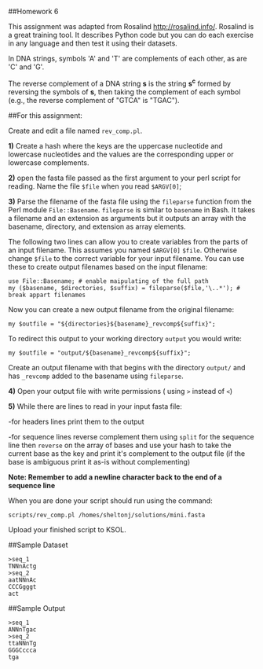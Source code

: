 ##Homework 6

This assignment was adapted from Rosalind http://rosalind.info/. Rosalind is a great training tool. It describes Python code but you can do each exercise in any language and then test it using their datasets.

In DNA strings, symbols 'A' and 'T' are complements of each other, as are 'C' and 'G'.

The reverse complement of a DNA string **s** is the string **s<sup>c</sup>** formed by reversing the symbols of **s**, then taking the complement of each symbol (e.g., the reverse complement of "GTCA" is "TGAC").

##For this assignment:

Create and edit a file named `rev_comp.pl`.

**1)** Create a hash where the keys are the uppercase nucleotide and lowercase nucleotides and the values are the corresponding upper or lowercase complements.

**2)** open the fasta file passed as the first argument to your perl script for reading. Name the file `$file` when you read `$ARGV[0]`;

**3)** Parse the filename of the fasta file using the `fileparse` function from the Perl module `File::Basename`. `fileparse` is similar to `basename` in Bash. It takes a filename and an extension as arguments but it outputs an array with the basename, directory, and extension as array elements.

The following two lines can allow you to create variables from the parts of an input filename. This assumes you named `$ARGV[0]` `$file`. Otherwise change `$file` to the correct variable for your input filename. You can use these to create output filenames based on the input filename:

```
use File::Basename; # enable maipulating of the full path
my ($basename, $directories, $suffix) = fileparse($file,'\..*'); # break appart filenames
```

Now you can create a new output filename from the original filename:

```
my $outfile = "${directories}${basename}_revcomp${suffix}";
```

To redirect this output to your working directory `output` you would write:

```
my $outfile = "output/${basename}_revcomp${suffix}";
```

Create an output filename with that begins with the directory `output/` and has `_revcomp` added to the basename using `fileparse`.

**4)** Open your output file with write permissions ( using `>` instead of `<`)

**5)** While there are lines to read in your input fasta file: 

-for headers lines print them to the output

-for sequence lines reverse complement them using `split` for the sequence line then `reverse` on the array of bases and use your hash to take the current base as the key and print it's complement to the output file (if the base is ambiguous print it as-is without complementing)

**Note: Remember to add a newline character back to the end of a sequence line**

When you are done your script should run using the command:

```
scripts/rev_comp.pl /homes/sheltonj/solutions/mini.fasta
```

Upload your finished script to KSOL.

##Sample Dataset

```
>seq_1
TNNnActg
>seq_2
aatNNnAc
CCCGgggt
act
```

##Sample Output

```
>seq_1
ANNnTgac
>seq_2
ttaNNnTg
GGGCccca
tga
```

